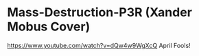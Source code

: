 # Mass-Destruction-P3R (Xander Mobus Cover)
https://www.youtube.com/watch?v=dQw4w9WgXcQ
April Fools!
